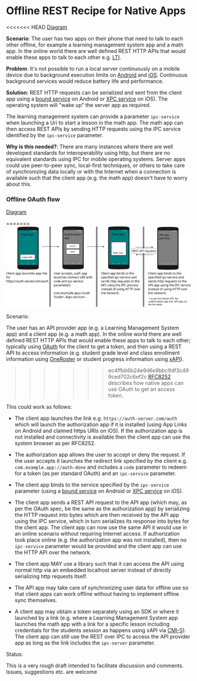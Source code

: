 # Offline REST Recipe for Native Apps

<<<<<<< HEAD
[Diagram](img/offline-rest-flow-b.svg)

**Scenario**: The user has two apps on their phone that need to talk to each other offline, for example a learning management system app and a math app. In the online world there are well defined REST HTTP APIs that would enable these apps to talk to each other e.g. [LTI](https://www.1edtech.org/standards/lti).

**Problem**: It's not possible to run a local server continuously on a mobile device due to background execution limits on [Android](https://developer.android.com/about/versions/oreo/background) and [iOS](https://developer.apple.com/forums/thread/685525). Continuous background services would reduce battery life and performance.

**Solution**: REST HTTP requests can be serialized and sent from the client app using a [bound service](https://developer.android.com/develop/background-work/services/bound-services) on Android or [XPC service](https://developer.apple.com/documentation/xpc) on iOS). The operating system will "wake up" the server app as required.

The learning management system can provide a parameter ```ipc-service``` when launching a Uri to start a lesson in the math app. The math app can then access REST APIs by sending HTTP requests using the IPC service identified by the ```ipc-service``` parameter.

**Why is this needed?**: There are many instances where there are well developed standards for interoperability using http, but there are no equivalent standards using IPC for mobile operating systems. Server apps could use peer-to-peer sync, local-first techniques, or others to take care of synchronizing data locally or with the Internet when a connection is available such that the client app (e.g. the math app) doesn't have to worry about this. 

### Offline OAuth flow

[Diagram](img/offline-rest-flow-a.svg)

=======
![Diagram](img/offline-rest-flow-a.svg "FlowDiagram")

Scenario: 

The user has an API provider app (e.g. a Learning Management System app) and a client app (e.g. a math app). In the online world there are well defined REST HTTP APIs that would enable these apps to talk to each other; typically using [OAuth](https://oauth.net/2/) for the client to get a token, and then using a REST API to access information (e.g. student grade level and class enrollment information using [OneRoster](https://www.1edtech.org/standards/oneroster) or student progress information using [xAPI](https://xapi.com)).

>>>>>>> ec4ffbb6b24e9d6e9bbc9df3c499ced702c6ef2c
[RFC8252](https://datatracker.ietf.org/doc/html/rfc8252) describes how native apps can use OAuth to get an access token.

This could work as follows:

* The client app launches the link e.g. ```https://auth-server.com/auth``` which will launch the authorization app if it is installed (using App Links on Android and claimed https URIs on iOS). If the authorization app is not installed and connectivity is available then the client app can use the system browser as per RFC8252.

* The authorization app allows the user to accept or deny the request. If the user accepts it launches the redirect link specified by the client e.g. ```com.example.app://auth-done``` and includes a ```code``` parameter to redeem for a token (as per standard OAuth) and an ```ipc-service``` parameter.

* The client app binds to the service specified by the ```ipc-service``` parameter (using a [bound service](https://developer.android.com/develop/background-work/services/bound-services) on Android or [XPC service](https://developer.apple.com/documentation/xpc) on iOS).

* The client app sends a REST API request to the API app (which may, as per the OAuth spec, be the same as the authorization app) by serializing the HTTP request into bytes which are then received by the API app using the IPC service, which in turn serializes its response into bytes for the client app. The client app can now use the same API it would use in an online scenario without requiring Internet access. If authorization took place online (e.g. the authorization app was not installed), then no ```ipc-service``` parameter would be provided and the client app can use the HTTP API over the network.

* The client app MAY use a library such that it can access the API using normal http via an embedded localhost server instead of directly serializing http requests itself.
  
* The API app may take care of synchronizing user data for offline use so that client apps can work offline without having to implement offline sync themselves.

* A client app may obtain a token separately using an SDK or where it launched by a link (e.g. where a Learning Management System app launches the math app with a link for a specific lesson including credentials for the students session as happens using xAPI via [CMI-5](https://xapi.com/cmi5/overview/)). The client app can still use the REST over IPC to access the API provider app as long as the link includes the ```ipc-server``` parameter.

Status:

This is a very rough draft intended to facilitate discussion and comments. Issues, suggestions etc. are welcome

